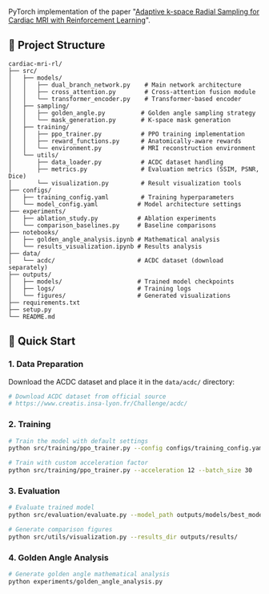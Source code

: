 PyTorch implementation of the paper "[Adaptive k-space Radial Sampling for Cardiac MRI with Reinforcement Learning](http://arxiv.org/abs/2508.04727)".

## 📁 Project Structure

```
cardiac-mri-rl/
├── src/
│   ├── models/
│   │   ├── dual_branch_network.py    # Main network architecture
│   │   ├── cross_attention.py        # Cross-attention fusion module
│   │   └── transformer_encoder.py    # Transformer-based encoder
│   ├── sampling/
│   │   ├── golden_angle.py          # Golden angle sampling strategy
│   │   └── mask_generation.py       # K-space mask generation
│   ├── training/
│   │   ├── ppo_trainer.py           # PPO training implementation
│   │   ├── reward_functions.py      # Anatomically-aware rewards
│   │   └── environment.py           # MRI reconstruction environment
│   └── utils/
│       ├── data_loader.py           # ACDC dataset handling
│       ├── metrics.py               # Evaluation metrics (SSIM, PSNR, Dice)
│       └── visualization.py         # Result visualization tools
├── configs/
│   ├── training_config.yaml         # Training hyperparameters
│   └── model_config.yaml           # Model architecture settings
├── experiments/
│   ├── ablation_study.py           # Ablation experiments
│   └── comparison_baselines.py     # Baseline comparisons
├── notebooks/
│   ├── golden_angle_analysis.ipynb # Mathematical analysis
│   └── results_visualization.ipynb # Results analysis
├── data/
│   └── acdc/                       # ACDC dataset (download separately)
├── outputs/
│   ├── models/                     # Trained model checkpoints
│   ├── logs/                       # Training logs
│   └── figures/                    # Generated visualizations
├── requirements.txt
├── setup.py
└── README.md
```

## 🚀 Quick Start

### 1. Data Preparation

Download the ACDC dataset and place it in the `data/acdc/` directory:

```bash
# Download ACDC dataset from official source
# https://www.creatis.insa-lyon.fr/Challenge/acdc/
```

### 2. Training

```bash
# Train the model with default settings
python src/training/ppo_trainer.py --config configs/training_config.yaml

# Train with custom acceleration factor
python src/training/ppo_trainer.py --acceleration 12 --batch_size 30
```

### 3. Evaluation

```bash
# Evaluate trained model
python src/evaluation/evaluate.py --model_path outputs/models/best_model.pth --test_data data/acdc/test/

# Generate comparison figures
python src/utils/visualization.py --results_dir outputs/results/
```

### 4. Golden Angle Analysis

```bash
# Generate golden angle mathematical analysis
python experiments/golden_angle_analysis.py
```
